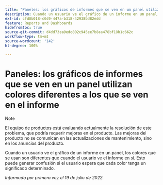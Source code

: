 ```yaml
---
title: "Paneles: los gráficos de informes que se ven en un panel utilizan colores diferentes a los que se ven en el informe"
description: Cuando un usuario ve el gráfico de un informe en un panel, los colores que se usan son diferentes que cuando el usuario ve el informe en sí. Esto puede generar confusión si el usuario espera que cada color tenga un significado determinado.
exl-id: cfd8b018-c0d9-447a-b318-42938bd82edd
feature: Reports and Dashboards
hidefromtoc: true
source-git-commit: d4dd73ea9edc802c945ee7b8aa478bf18b1c662c
workflow-type: tm+mt
source-wordcount: '142'
ht-degree: 100%

---
```


# Paneles: los gráficos de informes que se ven en un panel utilizan colores diferentes a los que se ven en el informe

<!--Converted to story-->

>[!NOTE]
>
>El equipo de productos está evaluando actualmente la resolución de este problema, que podría requerir mejoras en el producto. Las mejoras del producto no se comunican en las actualizaciones de mantenimiento, sino en los anuncios del producto.

Cuando un usuario ve el gráfico de un informe en un panel, los colores que se usan son diferentes que cuando el usuario ve el informe en sí. Esto puede generar confusión si el usuario espera que cada color tenga un significado determinado.

_Informado por primera vez el 19 de julio de 2022._
